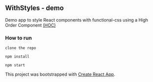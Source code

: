 ## WithStyles - demo

Demo app to style React components with functional-css using a High Order Component [(HOC)](https://reactjs.org/higher-order-components.html)

### How to run

`clone the repo`

`npm install`

`npm start`

This project was bootstrapped with [Create React App](https://github.com/facebook/create-react-app).
